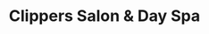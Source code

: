 ---
title: "Clippers Salon & Day Spa"
url: /gaithersburg/clippers-salon-and-day-spa/
shop: beauty
---
